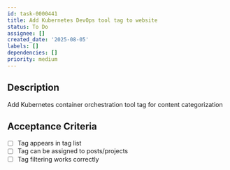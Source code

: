 ```yaml
---
id: task-0000441
title: Add Kubernetes DevOps tool tag to website
status: To Do
assignee: []
created_date: '2025-08-05'
labels: []
dependencies: []
priority: medium
---
```


## Description

Add Kubernetes container orchestration tool tag for content categorization

## Acceptance Criteria

- [ ] Tag appears in tag list
- [ ] Tag can be assigned to posts/projects
- [ ] Tag filtering works correctly
